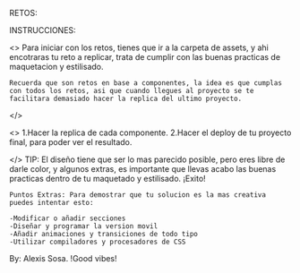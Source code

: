 RETOS:


INSTRUCCIONES: 

<>
    Para iniciar con los retos, tienes que ir a la carpeta de assets, y ahi encotraras tu reto a replicar, trata de cumplir con las buenas practicas de maquetacion y estilisado.

    Recuerda que son retos en base a componentes, la idea es que cumplas con todos los retos, asi que cuando llegues al proyecto se te facilitara demasiado hacer la replica del ultimo proyecto. 

</>

<>
    1.Hacer la replica de cada componente. 
    2.Hacer el deploy de tu proyecto final, para poder ver el resultado. 
    
</>
    TIP: El diseño tiene que ser lo mas parecido posible, pero eres libre de darle color, y algunos extras, es importante que llevas acabo las buenas practicas dentro de tu maquetado y estilisado.
    ¡Exito!

    Puntos Extras: Para demostrar que tu solucion es la mas creativa puedes intentar esto:
    
    -Modificar o añadir secciones 
    -Diseñar y programar la version movil
    -Añadir animaciones y transiciones de todo tipo
    -Utilizar compiladores y procesadores de CSS


By: Alexis Sosa. !Good vibes!






